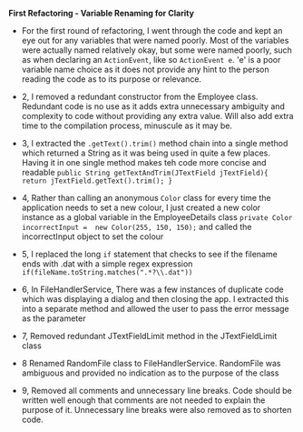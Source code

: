 **First Refactoring - Variable Renaming for Clarity**

- For the first round of refactoring, I went through the code and kept an eye out for 
any variables that were named poorly. Most of the variables were actually named relatively okay, but some were named poorly,
such as when declaring an `ActionEvent`, like so `ActionEvent e`. 'e' is a poor variable name choice as it does not provide
 any hint to the person reading the code as to its purpose or relevance.
 
- 2, I removed a redundant constructor from the Employee class. Redundant code is no use as it adds extra unnecessary 
ambiguity and complexity to code without providing any extra value. Will also add extra time to the compilation process,
minuscule as it may be.

- 3, I extracted the `.getText().trim()` method chain into a single method which returned a String as it was being used in 
quite a few places. Having it in one single method makes teh code more concise and readable 
`public String getTextAndTrim(JTextField jTextField){
   return jTextField.getText().trim();
}`

- 4, Rather than calling an anonymous `Color` class for every time the application needs to set a new colour, I just 
created a new color instance as a global variable in the EmployeeDetails class `private Color incorrectInput = 
new Color(255, 150, 150);` and called the incorrectInput object to set the colour

- 5, I replaced the long `if` statement that checks to see if the filename ends with .dat with a simple regex expression 
`if(fileName.toString.matches(".*?\\.dat"))`

- 6, In FileHandlerService, There was a few instances of duplicate code which was displaying a dialog and then closing the app. I
extracted this into a separate method and allowed the user to pass the error message as the parameter

- 7, Removed redundant JTextFieldLimit method in the JTextFieldLimit class

- 8 Renamed RandomFile class to FileHandlerService. RandomFile was ambiguous and provided no indication as to the purpose
of the class

- 9, Removed all comments and unnecessary line breaks. Code should be written well enough that comments are not needed to 
explain the purpose of it. Unnecessary line breaks were also removed as to shorten code.